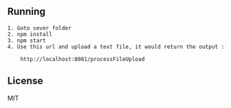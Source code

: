 
## Running
    1. Goto sever folder 
    2. npm install
    3. npm start
    4. Use this url and upload a text file, it would return the output : 
        
        http://localhost:8081/processFileUpload


## License

MIT
